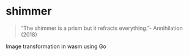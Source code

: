 # shimmer 

> “The shimmer is a prism but it refracts everything.”- Annihilation (2018)

Image transformation in wasm using Go
